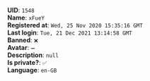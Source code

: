 **UID**: `1548`  
**Name**: `xFueY`  
**Registered at**: `Wed, 25 Nov 2020 15:35:16 GMT`  
**Last login**: `Tue, 21 Dec 2021 13:14:58 GMT`  
**Banned**: `❌`  
**Avatar**: `➖`  
**Description**: ```null```  
**Is private?**: `✅`  
**Language**: `en-GB`